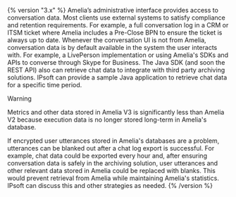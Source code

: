 {% version "3.x" %}
Amelia’s administrative interface provides access to conversation data. Most clients use external systems to satisfy compliance and retention requirements. For example, a full conversation log in a CRM or ITSM ticket where Amelia includes a Pre-Close BPN to ensure the ticket is always up to date. Whenever the conversation UI is not from Amelia, conversation data is by default available in the system the user interacts with. For example, a LivePerson implementation or using Amelia's SDKs and APIs to converse through Skype for Business.
The Java SDK (and soon the REST API) also can retrieve chat data to integrate with third party archiving solutions. IPsoft can provide a sample Java application to retrieve chat data for a specific time period.
> [!warning]  
>
> Metrics and other data stored in Amelia V3 is significantly less than Amelia V2 because execution data is no longer stored long-term in Amelia's database.

If encrypted user utterances stored in Amelia's databases are a problem, utterances can be blanked out after a chat log export is successful. For example, chat data could be exported every hour and, after ensuring conversation data is safely in the archiving solution, user utterances and other relevant data stored in Amelia could be replaced with blanks. This would prevent retrieval from Amelia while maintaining Amelia's statistics. IPsoft can discuss this and other strategies as needed.
{% /version %}

